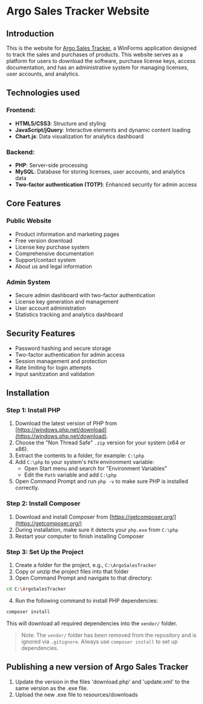 # Argo Sales Tracker Website
## Introduction
This is the website for [Argo Sales Tracker](https://github.com/ArgoRobots/Sales-Tracker), a WinForms application designed to track the sales and purchases of products. This website serves as a platform for users to download the software, purchase license keys, access documentation, and has an administrative system for managing licenses, user accounts, and analytics.

## Technologies used
### Frontend:
- **HTML5/CSS3**: Structure and styling
- **JavaScript/jQuery**: Interactive elements and dynamic content loading
- **Chart.js**: Data visualization for analytics dashboard

### Backend:
- **PHP**: Server-side processing
- **MySQL**: Database for storing licenses, user accounts, and analytics data
- **Two-factor authentication (TOTP)**: Enhanced security for admin access

## Core Features
### Public Website
- Product information and marketing pages
- Free version download
- License key purchase system
- Comprehensive documentation
- Support/contact system
- About us and legal information

### Admin System
- Secure admin dashboard with two-factor authentication
- License key generation and management
- User account administration
- Statistics tracking and analytics dashboard

## Security Features
- Password hashing and secure storage
- Two-factor authentication for admin access
- Session management and protection
- Rate limiting for login attempts
- Input sanitization and validation

## Installation
### Step 1: Install PHP
1. Download the latest version of PHP from [https://windows.php.net/download](https://windows.php.net/download).
2. Choose the "Non Thread Safe" `.zip` version for your system (x64 or x86).
3. Extract the contents to a folder, for example: `C:\php`
4. Add `C:\php` to your system's `PATH` environment variable:
   - Open Start menu and search for "Environment Variables"
   - Edit the `Path` variable and add `C:\php`
5. Open Command Prompt and run `php -v` to make sure PHP is installed correctly.

### Step 2: Install Composer
1. Download and install Composer from [https://getcomposer.org/](https://getcomposer.org/)
2. During installation, make sure it detects your `php.exe` from `C:\php`
3. Restart your computer to finish installing Composer

### Step 3: Set Up the Project
1. Create a folder for the project, e.g., `C:\ArgoSalesTracker`
2. Copy or unzip the project files into that folder
3. Open Command Prompt and navigate to that directory:

```bash
cd C:\ArgoSalesTracker
```

4. Run the following command to install PHP dependencies:

```bash
composer install
```

This will download all required dependencies into the `vendor/` folder.

> Note: The `vendor/` folder has been removed from the repository and is ignored via `.gitignore`. Always use `composer install` to set up dependencies.

## Publishing a new version of Argo Sales Tracker
1. Update the version in the files 'download.php' and 'update.xml' to the same version as the .exe file.
2. Upload the new .exe file to resources/downloads
